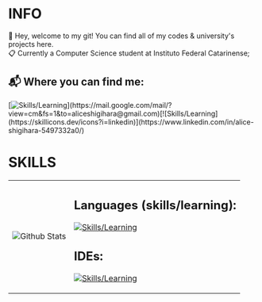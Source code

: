 # INFO

📢 Hey, welcome to my git! You can find all of my codes & university's projects here. <br/>
📋 Currently a Computer Science student at Instituto Federal Catarinense;

## 📬 Where you can find me:

[![Skills/Learning](https://skillicons.dev/icons?i=gmail,)](https://mail.google.com/mail/?view=cm&fs=1&to=aliceshigihara@gmail.com)[![Skills/Learning](https://skillicons.dev/icons?i=linkedin)](https://www.linkedin.com/in/alice-shigihara-5497332a0/)


# SKILLS

<table>
    <tr>
        <td>
            <img
            align="center"
            src="https://github-readme-stats.vercel.app/api/top-langs/?username=aliceshigihara&languages=python,c,java&theme=dark"
            alt="Github Stats"
          />
     </td>
    <td>

## Languages (skills/learning):

[![Skills/Learning](https://skillicons.dev/icons?i=python,c,java)](https://skillicons.dev)

## IDEs:

[![Skills/Learning](https://skillicons.dev/icons?i=clion,idea,pycharm,vscode)](https://skillicons.dev)
